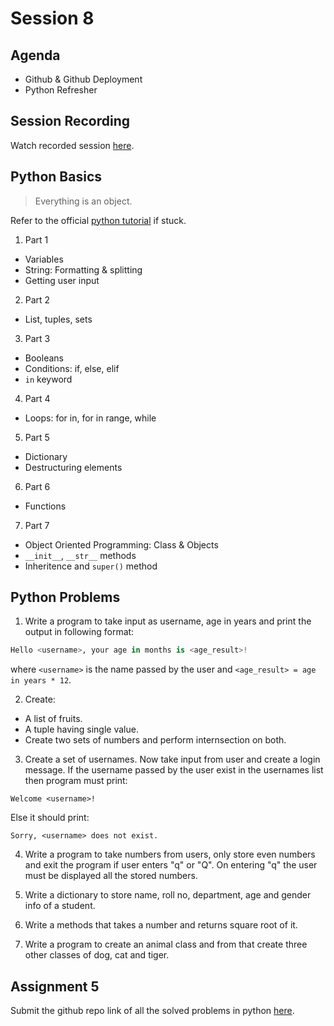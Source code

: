 # Session 8

## Agenda

- Github & Github Deployment
- Python Refresher

## Session Recording

Watch recorded session [here](https://drive.google.com/file/d/1vFgONsL52v74UtjtwgSY2LMtqXAHdsJ9/view?usp=sharing).

## Python Basics

> Everything is an object.

Refer to the official [python tutorial](https://docs.python.org/3/tutorial/index.html) if stuck.

1. Part 1
- Variables
- String: Formatting & splitting
- Getting user input
2. Part 2
- List, tuples, sets
3. Part 3
- Booleans
- Conditions: if, else, elif
- `in` keyword
4. Part 4
- Loops: for in, for in range, while
5. Part 5
- Dictionary
- Destructuring elements
6. Part 6
- Functions
7. Part 7
- Object Oriented Programming: Class & Objects
- `__init__`, `__str__` methods
- Inheritence and `super()` method

## Python Problems

1. Write a program to take input as username, age in years and print the output in following format: 

```py
Hello <username>, your age in months is <age_result>!
```

where `<username>` is the name passed by the user and `<age_result> = age in years * 12`.

2. Create:
- A list of fruits.
- A tuple having single value.
- Create two sets of numbers and perform internsection on both.

3. Create a set of usernames. Now take input from user and create a login message. If the username passed by the user exist in the usernames list then program must print:
```
Welcome <username>!
```
Else it should print:
```
Sorry, <username> does not exist.
```

4. Write a program to take numbers from users, only store even numbers and exit the program if user enters "q" or "Q". On entering "q" the user must be displayed all the stored numbers.

5. Write a dictionary to store name, roll no, department, age and gender info of a student.

6. Write a methods that takes a number and returns square root of it.

7. Write a program to create an animal class and from that create three other classes of dog, cat and tiger.

## Assignment 5

Submit the github repo link of all the solved problems in python [here](https://forms.gle/SSavFc95zgN8zXb16).
